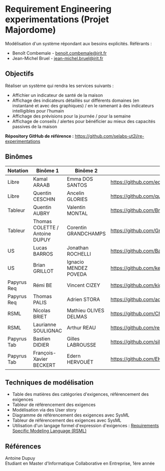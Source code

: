 # Requirement Engineering experimentations (Projet Majordome)

Modélisation d'un système répondant aux besoins explicités.
Référants :
- Benoît Combemale - benoit.combemale@irit.fr
- Jean-Michel Bruel - jean-michel.bruel@irit.fr

## Objectifs

Réaliser un système qui rendra les services suivants :
- Affichier un indicateur de santé de la maison
- Affichage des indicateurs détaillés sur différents domaines (en instantané et avec des graphiques) / en le ramenant à des indicateurs intelligibles pour l’humain
- Affichage des prévisions pour la journée / pour la semaine
- Affichage de conseils / alertes pour bénéficier au mieux des capacités passives de la maison

**Répository GitHub de référence :** https://github.com/selabs-ut2j/re-experimentations

## Binômes

| Notation | Binôme 1                | Binôme 2              | URL initiale (exigences) | URL finale (SysML complet)               |
|-------|-------------------------|-----------------------|-------------------------------------------------------------------------|--|
| Libre | Kamal ARAAB             | Emma DOS SANTOS       | https://github.com/edossantos241/RequirementEngineeringExperimentations |   https://github.com/edossantos241/re-experimentations.git  |
| Libre | Quentin CESCHIN         | Ancelin GLORIES       | https://github.com/quentinceschin123456/re-experimentations             |     |
| Tableur | Quentin AUBRY           | Valentin MONTAL       | https://github.com/Breahkd46/ingenierie_sys | https://github.com/Breahkd46/re-experimentations                            |     |
| Tableur | Thomas COLETTE / Antoine DUPUY  | Corentin GRANDCHAMPS  | https://github.com/GrandchampsCorentin/re-experimentations              |   https://github.com/DupuyAntoine/ingenierie_sys  |
| US | Lucas BARROS            | Jonathan ROCHELLI     | https://github.com/Barros-Lucas/Alfred_Requirement                      |  https://github.com/JonathanRochelli/TP_re-experimentation.git   | 
| US | Brian GRILLOT           | Ignacio MENDEZ POVEDA | https://github.com/kebabvegan/TP_re-experimentation                     |  https://github.com/briangrillot/Alfred_Requirement   |
| Papyrus Req | Rémi BE                 | Vincent CIZEY         | https://github.com/kideisui/be_cizey_re-experimentations.git   |https://github.com/kideisui/alfred         |     |
| Papyrus Req | Thomas PALIS            | Adrien STORA          | https://github.com/adrienstora/alfred                                   |https://github.com/adrienstora/be_cizey_re-experimentations.git     |
| RSML | Nicolas BRIET           | Mathieu OLIVES DELMAS | https://github.com/ChiliChunk/re-experimentations                       |  https://github.com/ChiliChunk/requirementAlfred   |
| RSML | Laurianne SOULIGNAC     | Arthur REAU           | https://github.com/reauarthur/requirementAlfred.git                     |     |
| Papyrus Tab | Bastien DIDIER          | Gilles LABROUSSE      | https://github.com/silverspy/Sysml-table                                | https://github.com/silverspy/re-experimentations |
| Papyrus Tab | François-Xavier BECKERT | Edern HERVOUËT        | https://github.com/EHdyod/re-experimentations                           | https://github.com/EHdyod/Sysml-table.git    |

## Techniques de modélisation

- Table des matières des catégories d'exigences, référencement des exigences
- Tableur de référencement des exigences
- Modélisation via des User story
- Diagramme de référencement des exigences avec SysML
- Tableur de référencement des exigences avec SysML
- Utilisation d'un langage formel d'expression d'exigences : [Requirements Specific Modeling Language (RSML)](https://oatao.univ-toulouse.fr/22639/1/galinier_22639.pdf)

## Références

Antoine Dupuy  
Etudiant en Master d'Informatique Collaborative en Entreprise, 1ère année
